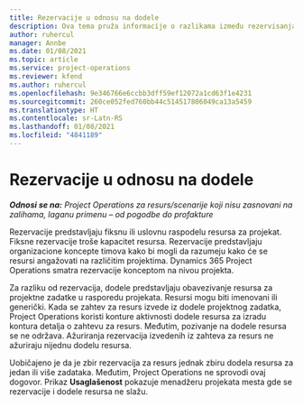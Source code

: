 ```yaml
---
title: Rezervacije u odnosu na dodele
description: Ova tema pruža informacije o razlikama između rezervisanja resursa i dodeljivanja resursa.
author: ruhercul
manager: Annbe
ms.date: 01/08/2021
ms.topic: article
ms.service: project-operations
ms.reviewer: kfend
ms.author: ruhercul
ms.openlocfilehash: 9e346766e6ccbb3dff59ef12072a1cd63f1e4231
ms.sourcegitcommit: 260ce052fed760bb44c514517806049ca13a5459
ms.translationtype: HT
ms.contentlocale: sr-Latn-RS
ms.lasthandoff: 01/08/2021
ms.locfileid: "4841189"
---
```

# <a name="bookings-vs-assignments"></a>Rezervacije u odnosu na dodele

_**Odnosi se na:** Project Operations za resurs/scenarije koji nisu zasnovani na zalihama, laganu primenu – od pogodbe do profakture_

Rezervacije predstavljaju fiksnu ili uslovnu raspodelu resursa za projekat. Fiksne rezervacije troše kapacitet resursa. Rezervacije predstavljaju organizacione koncepte timova kako bi mogli da razumeju kako će se resursi angažovati na različitim projektima. Dynamics 365 Project Operations smatra rezervacije konceptom na nivou projekta. 

Za razliku od rezervacija, dodele predstavljaju obavezivanje resursa za projektne zadatke u rasporedu projekata. Resursi mogu biti imenovani ili generički.  Kada se zahtev za resurs izvede iz dodele projektnog zadatka, Project Operations koristi konture aktivnosti dodele resursa za izradu kontura detalja o zahtevu za resurs. Međutim, pozivanje na dodele resursa se ne održava. Ažuriranja rezervacija izvedenih iz zahteva za resurs ne ažuriraju nijednu dodelu resursa.

Uobičajeno je da je zbir rezervacija za resurs jednak zbiru dodela resursa za jedan ili više zadataka. Međutim, Project Operations ne sprovodi ovaj dogovor. Prikaz **Usaglašenost** pokazuje menadžeru projekata mesta gde se rezervacije i dodele resursa ne slažu.


